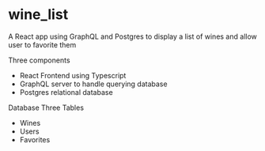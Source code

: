 # wine_list
A React app using GraphQL and Postgres to display a list of wines and allow user to favorite them

Three components
- React Frontend using Typescript
- GraphQL server to handle querying database
- Postgres relational database

Database
Three Tables
- Wines
- Users
- Favorites
